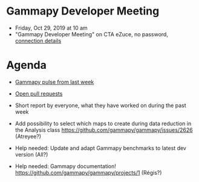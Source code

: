 # Gammapy Developer Meeting

* Friday, Oct 29, 2019 at 10 am
* "Gammapy Developer Meeting" on CTA eZuce, no password, [connection details](../ezuce.txt)

# Agenda

* [Gammapy pulse from last week](https://github.com/gammapy/gammapy/pulse)
* [Open pull requests](https://github.com/gammapy/gammapy/pulls)
* Short report by everyone, what they have worked on during the past week 

* Add possibility to select which maps to create during data reduction in the Analysis class  https://github.com/gammapy/gammapy/issues/2626 (Atreyee?)
* Help needed: Update and adapt Gammapy benchmarks to latest dev version (All?)
* Help needed: Gammapy documentation!  https://github.com/gammapy/gammapy/projects/1 (Régis?)
